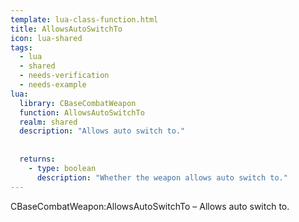 ```yaml
---
template: lua-class-function.html
title: AllowsAutoSwitchTo
icon: lua-shared
tags:
  - lua
  - shared
  - needs-verification
  - needs-example
lua:
  library: CBaseCombatWeapon
  function: AllowsAutoSwitchTo
  realm: shared
  description: "Allows auto switch to."
  
  
  returns:
    - type: boolean
      description: "Whether the weapon allows auto switch to."
---
```


<div class="lua__search__keywords">
CBaseCombatWeapon:AllowsAutoSwitchTo &#x2013; Allows auto switch to.
</div>
